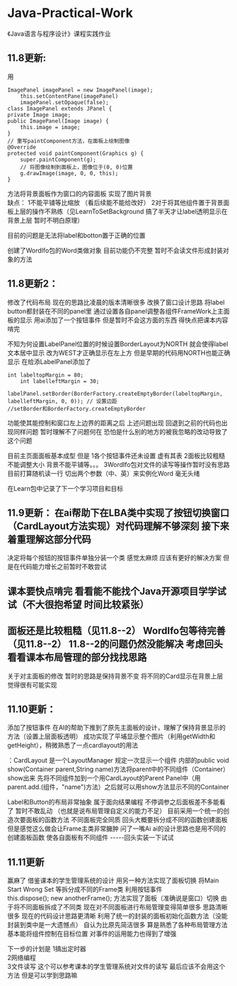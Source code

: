 # Java-Practical-Work
《Java语言与程序设计》课程实践作业

11.8更新:
-
用
		
  	ImagePanel imagePanel = new ImagePanel(image);
       	this.setContentPane(imagePanel)
        imagePanel.setOpaque(false);
	class ImagePanel extends JPanel {
	private Image image;
	public ImagePanel(Image image) {
		this.image = image;
	}
	// 重写paintComponent方法，在面板上绘制图像
	@Override
	protected void paintComponent(Graphics g) {
		super.paintComponent(g);
		// 将图像绘制到面板上，图像位于(0, 0)位置
		g.drawImage(image, 0, 0, this);
	}
	
方法将背景面板作为窗口的内容面板 实现了图片背景  
缺点：
1不能平铺等比缩放 （看后续能不能给改好）
2对于将其他组件置于背景面板上层的操作不熟练（见LearnToSetBackground  搞了半天才让label透明显示在背景上层 暂时不明白原理）
		
目前的问题是无法将label和botton置于正确的位置
		
创建了WordIfo包的Word类做对象  目前功能仍不完整	暂时不会读文件形成封装对象的方法


11.8更新2：
-
修改了代码布局 现在的思路比凌晨的版本清晰很多
改换了窗口设计思路 将label button都封装在不同的panel里 通过设置各自panel调整各组件FrameWork上主面板的显示
用ai添加了一个按钮事件 但是暂时不会这方面的东西 得快点把课本内容啃完
	
不知为何设置LabelPanel位置的时候设置BorderLayout为NORTH 就会使得label文本居中显示 改为WEST才正确显示在左上方 但是早期的代码用NORTH也能正确显示 在给添LabelPanel添加了
 
	int labeltopMargin = 80; 
        int labelleftMargin = 30; 
        labelPanel.setBorder(BorderFactory.createEmptyBorder(labeltopMargin, labelleftMargin, 0, 0)); // 设置边距
	//setBorder和BorderFactory.createEmptyBorder
  
功能使其能控制和窗口左上边界的距离之后 上述问题出现 
回退到之前的代码也出现同样问题 暂时理解不了问题何在 恐怕是什么别的地方的被我忽略的改动导致了这个问题
	
目前主页面面板基本成型 但是
1各个按钮事件还未设置 虚有其表
2面板比较粗糙 不能调整大小 背景不能平铺等。。。
3WordIfo包对文件的读写等操作暂时没有思路 目前打算随机读一行 切出两个参数（中、英）来实例化Word 毫无头绪
	
在Learn包中记录了下一个学习项目和目标
	

11.9更新：
在ai帮助下在LBA类中实现了按钮切换窗口（CardLayout方法实现）对代码理解不够深刻 
接下来着重理解这部分代码
-
决定将每个按钮的按钮事件单独分装一个类 感觉太麻烦 应该有更好的解决方案 但是在代码能力增长之前暂时不敢尝试

课本要快点啃完 看看能不能找个Java开源项目学学试试（不大很抱希望 时间比较紧张）
-
面板还是比较粗糙（见11.8--2）
WordIfo包等待完善（见11.8--2）
 11.8--2的问题仍然没能解决 
考虑回头看看课本布局管理的部分找找思路
-
关于对主面板的修改 暂时的思路是保持背景不变 将不同的Card显示在背景上层 觉得很有可能实现


11.10更新：
-
添加了按钮事件
在AI的帮助下推到了原先主面板的设计，理解了保持背景显示的方法（设置上层面板透明） 成功实现了平埔显示整个图片（利用getWidth和getHeight），稍微熟悉了一点cardlayout的用法

：CardLayout 是一个LayoutManager 规定一次显示一个组件 内部的public void show(Container parent,String name)方法将parent中的不同组件（Container）show出来
先将不同组件加到一个用CardLayout的Parent Panel中（用parent.add.(组件，"name")方法）之后就可以用show方法显示不同的Container 

Label和Button的布局非常抽象 属于面向结果编程 不停调参之后面板差不多能看了 暂时不敢乱动  （也就是说布局管理自定义的能力不足）
目前采用一个统一的创造次要面板的函数方法 不同面板完全同质 回头大概要拆分成不同的函数创建面板 但是感觉这么做会让Frame主类非常臃肿
问了一嘴Ai ai的设计思路也是用不同的创建面板函数 使各自面板有不同组件  -----回头实装一下试试


11.11更新
-
赢麻了 借鉴课本的学生管理系统的设计 用另一种方法实现了面板切换
		将Main Start Wrong Set 等拆分成不同的Frame类
		利用按钮事件	
			this.dispose();
			new anotherFrame();
		方法实现了面板（准确说是窗口）切换
		由于将不同面板拆成了不同类 现在对不同面板进行布局管理变得简单很多 思路清晰很多
现在的代码设计思路更清晰 利用了统一的封装的面板初始化函数方法（没能封装到类中是一大遗憾点）
自认为比原先简洁很多
算是熟悉了各种布局管理方法 基本能将组件控制在目标位置 对事件的运用能力也得到了增强

下一步的计划是
	1搞出定时器	
	2网络编程	 	
	3文件读写 	这个可以参考课本的学生管理系统对文件的读写 最后应该不会用这个方法 但是可以学到思路嘛


			